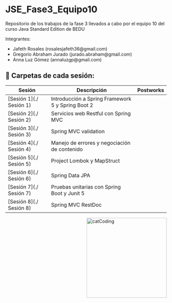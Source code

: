 # JSE_Fase3_Equipo10
Repositorio de los trabajos de la fase 3 llevados a cabo por el equipo 10 del curso Java Standard Edition de BEDU
 
Integrantes:
<ul>
  <li>Jafeth Rosales           (rosalesjafeth36@gmail.com)</li>
  <li>Gregorio Abraham Jurado  (jurado.abraham@gmail.com) </li>
  <li> Anna Luz Gómez           (annaluzgp@gmail.com)</li>
</ul>


## :bookmark_tabs: Carpetas de cada sesión:

<div align="left">

| Sesión                | Descripción                                                       | Postworks         |
|-----------------------|-------------------------------------------------------------------|------------------|
| [Sesión 1](./ Sesión 1) | Introducción a Spring Framework 5 y Spring Boot 2|        |
| [Sesión 2](./ Sesión 2) | Servicios web Restful con Spring MVC |  |
| [Sesión 3](./ Sesión 3) | Spring MVC validation |          |
| [Sesión 4](./ Sesión 4) | Manejo de errores y negociación de contenido |          |
| [Sesión 5](./ Sesión 5) |Project Lombok y MapStruct |    |
| [Sesión 6](./ Sesión 6) |Spring Data JPA |         |
| [Sesión 7](./ Sesión 7) |Pruebas unitarias con Spring Boot y Junit 5|                           |
| [Sesión 8](./ Sesión 8) |Spring MVC RestDoc |              |
</div>

<p align="left">
<img align="right" src="https://media.giphy.com/media/3oKIPnAiaMCws8nOsE/giphy.gif" alt="catCoding" width="250"/>
</p>
